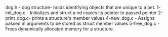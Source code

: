 dog.h - dog structure- holds identifying objects that are unique to a pet.
1-init_dog.c - Initializes and struct a
nd copies its pointer to passed pointer 
2-print_dog.c- prints a structure's member values
4-new_dog.c -  Assigns passed in arguments to be stored as struct member values
5-free_dog.c - Frees dynamically allocated memory for a structure.

